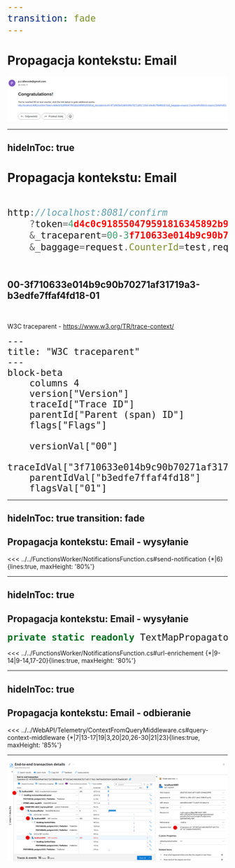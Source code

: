 ```yaml
---
transition: fade
---
```

# Propagacja kontekstu: Email

<img src="./mail.png">

---
hideInToc: true
---
# Propagacja kontekstu: Email

<br/>

<style>
code {
    font-size: 1.5em;
}
</style>

```js
http://localhost:8081/confirm
    ?token=4d4c0c918550479591816345892b9351
    &_traceparent=00-3f710633e014b9c90b70271af31719a3-b3edfe7ffaf4fd18-01
    &_baggage=request.CounterId=test,request.Delta=1
```

<br/>

<v-click>

## 00-3f710633e014b9c90b70271af31719a3-b3edfe7ffaf4fd18-01

</v-click>
<br/>

<v-click>

W3C traceparent - https://www.w3.org/TR/trace-context/

```mermaid
---
title: "W3C traceparent"
---
block-beta
    columns 4
    version["Version"]
    traceId["Trace ID"]    
    parentId["Parent (span) ID"]
    flags["Flags"]
    
    versionVal["00"]
    traceIdVal["3f710633e014b9c90b70271af31719a3"]
    parentIdVal["b3edfe7ffaf4fd18"]
    flagsVal["01"]
```

</v-click>

---
hideInToc: true
transition: fade
---

## Propagacja kontekstu: Email - wysyłanie

<<< ../../FunctionsWorker/NotificationsFunction.cs#send-notification {*|6}{lines:true, maxHeight: '80%'}

---
hideInToc: true
---

## Propagacja kontekstu: Email - wysyłanie

```csharp
private static readonly TextMapPropagator Propagator = Propagators.DefaultTextMapPropagator;
```

<<< ../../FunctionsWorker/NotificationsFunction.cs#url-enrichement {*|9-14|9-14,17-20}{lines:true, maxHeight: '80%'}

<!--
- Jest to przykład manualnej instrumentacji
-->

---
hideInToc: true
---

## Propagacja kontekstu: Email - odbieranie

<<< ../../WebAPI/Telemetry/ContextFromQueryMiddleware.cs#query-context-middleware {*|7|13-17|19|3,20|20,26-30|21|23}{lines:true, maxHeight: '85%'}

---

<img src="./ai_confirm.png">
